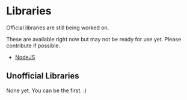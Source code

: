 # Libraries

Official libraries are still being worked on.

These are available right now but may not be ready for use yet. Please contribute if possible.

 * [NodeJS](https://github.com/RocketLeagueStats/rls-api-lib-nodejs)

## Unofficial Libraries

None yet. You can be the first. :)
